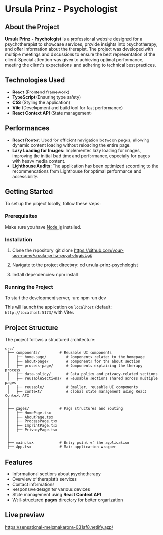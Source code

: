 # Ursula Prinz - Psychologist

## About the Project
**Ursula Prinz - Psychologist** is a professional website designed for a psychotherapist to showcase services, provide insights into psychotherapy, and offer information about the therapist. The project was developed with multiple meetings and discussions to ensure the best representation of the client. Special attention was given to achieving optimal performance, meeting the client's expectations, and adhering to technical best practices.

## Technologies Used
- **React** (Frontend framework)
- **TypeScript** (Ensuring type safety)
- **CSS** (Styling the application)
- **Vite** (Development and build tool for fast performance)
- **React Context API** (State management)

## Performances
- **React Router**: Used for efficient navigation between pages, allowing dynamic content loading without reloading the entire page.
- **Lazy Loading for Images**: Implemented lazy loading for images, improving the initial load time and performance, especially for pages with heavy media content.
- **Lighthouse Audits**: The application has been optimized according to the recommendations from Lighthouse for optimal performance and accessibility.

## Getting Started
To set up the project locally, follow these steps:

### Prerequisites
Make sure you have [Node.js](https://nodejs.org/) installed.

### Installation
1. Clone the repository:
   git clone https://github.com/your-username/ursula-prinz-psychologist.git

2. Navigate to the project directory:
   cd ursula-prinz-psychologist

3. Install dependencies:
   npm install

### Running the Project
To start the development server, run:
npm run dev

This will launch the application on `localhost` (default: `http://localhost:5173/` with Vite).

## Project Structure
The project follows a structured architecture:

```
src/
 ├── components/         # Reusable UI components
 │   ├── home-page/         # Components related to the homepage
 │   ├── about-page/        # Components for the about section
 │   ├── process-page/      # Components explaining the therapy process
 │   ├── data-policy/       # Data policy and privacy-related sections
 │   ├── reusableSections/  # Reusable sections shared across multiple pages
 │   ├── reusable/          # Smaller, reusable UI components
 │   ├── context/           # Global state management using React Context API
 │
 │
 ├── pages/              # Page structures and routing
 │   ├── HomePage.tsx
 │   ├── AboutPage.tsx
 │   ├── ProcessPage.tsx
 │   ├── ImprintPage.tsx
 │   ├── PrivacyPage.tsx
 │
 │
 ├── main.tsx            # Entry point of the application
 ├── App.tsx             # Main application wrapper
```

## Features
- Informational sections about psychotherapy
- Overview of therapist’s services
- Contact informations
- Responsive design for various devices
- State management using **React Context API**
- Well-structured **pages** directory for better organization

## Live preview
https://sensational-melomakarona-031af8.netlify.app/



